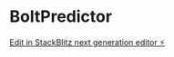 # BoltPredictor

[Edit in StackBlitz next generation editor ⚡️](https://stackblitz.com/~/github.com/PMosby/BoltPredictor)